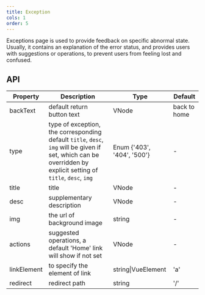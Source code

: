 ```yaml
---
title: Exception
cols: 1
order: 5
---
```


Exceptions page is used to provide feedback on specific abnormal state. Usually, it contains an explanation of the error status, and provides users with suggestions or operations, to prevent users from feeling lost and confused.

## API

| Property | Description | Type | Default |
| --- | --- | --- | --- |
| backText | default return button text | VNode | back to home |
| type | type of exception, the corresponding default `title`, `desc`, `img` will be given if set, which can be overridden by explicit setting of `title`, `desc`, `img` | Enum {'403', '404', '500'} | - |
| title | title | VNode | - |
| desc | supplementary description | VNode | - |
| img | the url of background image | string | - |
| actions | suggested operations, a default 'Home' link will show if not set | VNode | - |
| linkElement | to specify the element of link | string\|VueElement | 'a' |
| redirect | redirect path | string | '/' |
